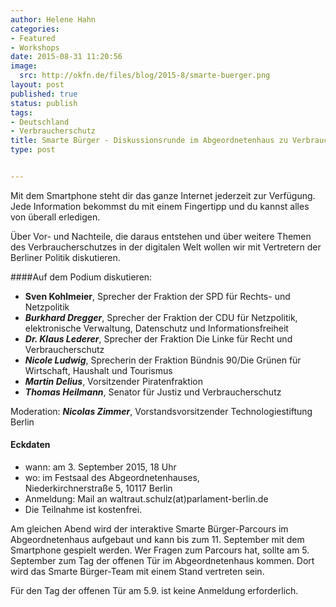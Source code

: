```yaml
---
author: Helene Hahn
categories:
- Featured
- Workshops
date: 2015-08-31 11:20:56
image:
  src: http://okfn.de/files/blog/2015-8/smarte-buerger.png
layout: post
published: true
status: publish
tags:
- Deutschland
- Verbraucherschutz
title: Smarte Bürger - Diskussionsrunde im Abgeordnetenhaus zu Verbraucherschutz in der digitalen Welt
type: post


---
```


Mit dem Smartphone steht dir das ganze Internet jederzeit zur Verfügung. Jede Information bekommst du mit einem Fingertipp und du kannst alles von überall erledigen. 

Über Vor- und Nachteile, die daraus entstehen und über weitere Themen des Verbraucherschutzes in der digitalen Welt wollen wir mit Vertretern der Berliner Politik diskutieren.

####Auf dem Podium diskutieren: 

* <strong>Sven Kohlmeier</strong>, Sprecher der Fraktion der SPD für Rechts- und Netzpolitik</br>
* ***Burkhard Dregger***, Sprecher der Fraktion der CDU für Netzpolitik, elektronische Verwaltung, Datenschutz und Informationsfreiheit</br>
* ***Dr. Klaus Lederer***, Sprecher der Fraktion Die Linke für Recht und Verbraucherschutz</br>
* ***Nicole Ludwig***, Sprecherin der Fraktion Bündnis 90/Die Grünen für Wirtschaft, Haushalt und Tourismus
* ***Martin Delius***, Vorsitzender Piratenfraktion
* ***Thomas Heilmann***, Senator für Justiz und Verbraucherschutz

Moderation: ***Nicolas Zimmer***, Vorstandsvorsitzender Technologiestiftung Berlin

#### Eckdaten

* wann: am 3. September 2015, 18 Uhr
* wo: im Festsaal des Abgeordnetenhauses, </br>
Niederkirchnerstraße 5, 10117 Berlin
* Anmeldung: Mail an waltraut.schulz(at)parlament-berlin.de
* Die Teilnahme ist kostenfrei.

Am gleichen Abend wird der interaktive Smarte Bürger-Parcours im Abgeordnetenhaus aufgebaut und kann bis zum 11. September mit dem Smartphone gespielt werden. Wer Fragen zum Parcours hat, sollte am 5. September zum Tag der offenen Tür im Abgeordnetenhaus kommen. Dort wird das Smarte Bürger-Team mit einem Stand vertreten sein.

Für den Tag der offenen Tür am 5.9. ist keine Anmeldung erforderlich.







